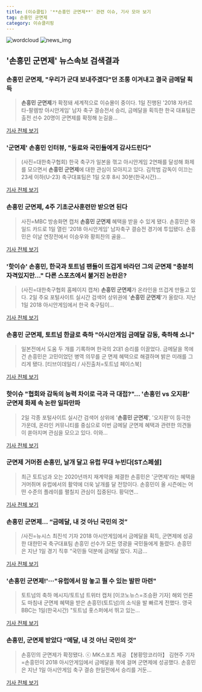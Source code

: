 ```yaml
---
title: (이슈클립) '**손흥민 군면제**' 관련 이슈, 기사 모아 보기
tag: 손흥민 군면제
category: 이슈클리핑
---
```

![wordcloud](https://s3.ap-northeast-2.amazonaws.com/lyrics101-wordcloud/2018-09-02-1535858613.png)
![news_img](https://user-images.githubusercontent.com/42597476/44507050-1206f400-a6e4-11e8-8d98-7ffbfebb353f.png)
## **'**손흥민 군면제**'** 뉴스속보 검색결과
### **손흥민 군면제**, "우리가 군대 보내주겠다"던 조롱 이겨내고 결국 금메달 획득

>**손흥민 군면제**가 확정돼 세계적으로 이슈몰이 중이다. 1일 진행된 '2018 자카르타-팔렘방 아시안게임' 남자 축구 결승전서 승리, 금메달을 획득한 한국 대표팀은 출전 선수 20명이 군면제를 확정해 눈길을...

<a href="http://www.ilyosisa.co.kr/news/articleView.html?idxno=151442" target="_blank">기사 전체 보기</a>

### '군면제' 손흥민 인터뷰, "동료와 국민들에게 감사드린다"

>(사진=대한축구협회) 한국 축구가 일본을 꺾고 아시안게임 2연패를 달성해 화제를 모으면서 **손흥민 군면제**에 대한 관심이 모아지고 있다. 김학범 감독이 이끄는 23세 이하(U-23) 축구대표팀은 1일 오후 8시 30분(한국시간)...

<a href="http://www.anewsa.com/detail.php?number=1364855&thread=06r02" target="_blank">기사 전체 보기</a>

### **손흥민 군면제**, 4주 기초군사훈련만 받으면 된다

>사진=MBC 방송화면 캡처 **손흥민 군면제** 혜택을 받을 수 있게 됐다. 손흥민은 와일드 카드로 1일 열린 '2018 아시안게임' 남자축구 결승전 경기에 투입됐다. 손흥민은 이날 연장전에서 이승우와 황희찬의 골을...

<a href="http://www.gukjenews.com/news/articleView.html?idxno=984396" target="_blank">기사 전체 보기</a>

### '핫이슈' 손흥민, 한국과 토트넘 팬들이 뜨겁게 바라던 그의 군면제 "충분히 자격있지만..." 다른 스포츠에서 불거진 논란은?

>(사진=대한축구협회 홈페이지 캡쳐) **손흥민 군면제**가 온라인을 뜨겁게 만들고 있다. 2일 주요 포털사이트 실시간 검색어 상위권에 '**손흥민 군면제**'가 올랐다.  지난 1일 2018 아시안게임에서 한국 축구팀이...

<a href="http://www.siminilbo.co.kr/news/articleView.html?idxno=578024" target="_blank">기사 전체 보기</a>

### **손흥민 군면제**, 토트넘 한글로 축하 "아시안게임 금메달 감동, 축하해 소니"

>일본전에서 도움 두 개를 기록하며 한국의 2대1 승리를 이끌었다. 금메달을 목에 건 손흥민은 고민이었던 병역 의무를 군 면제 혜택으로 해결하며 밝은 미래를 그리게 됐다. [티브이데일리 / 사진출처=토트넘 페이스북]

<a href="http://tvdaily.asiae.co.kr/read.php3?aid=15358488031391051016" target="_blank">기사 전체 보기</a>

### 핫이슈 "협회와 감독의 능력 차이로 극과 극 대접?"... '손흥민 vs 오지환' 군면제 화제 속 논란 일파만파

>2일 각종 포털사이트 실시간 검색어 상위에 '**손흥민 군면제**', '오지환'이 등극한 가운데, 온라인 커뮤니티를 중심으로 이번 금메달 군면제 혜택과 관련한 의견들이 쏟아지며 관심을 모으고 있다. 이와...

<a href="http://www.kns.tv/news/articleView.html?idxno=465399" target="_blank">기사 전체 보기</a>

### 군면제 거머쥔 손흥민, 날개 달고 유럽 무대 누빈다[ST스페셜]

>최근 토트넘과 오는 2020년까지 재계약을 체결한 손흥민은 '군면제'라는 혜택을 거머쥐며 유럽에서의 활약에 더욱 날개를 달 전망이다. 손흥민이 올 시즌에는 어떤 수준의 플레이를 펼칠지 관심이 집중된다. 황덕연...

<a href="http://stoo.asiae.co.kr/news/naver_view.htm?idxno=2018090211352233256" target="_blank">기사 전체 보기</a>

### **손흥민 군면제**… “금메달, 내 것 아닌 국민의 것”

>/사진=뉴시스 최진석 기자 2018 아시안게임에서 금메달을 획득, 군면제에 성공한 대한민국 축구대표팀 손흥민 선수가 모든 영광을 국민들에게 돌렸다. 손흥민은 지난 1일 경기 직후 “국민들 덕분에 금메달 땄다. 지금...

<a href="http://moneys.mt.co.kr/news/mwView.php?no=2018090210048026151" target="_blank">기사 전체 보기</a>

### '**손흥민 군면제**!'···"유럽에서 맘 놓고 뛸 수 있는 발판 마련"

>토트넘의 축하 메시지/토트넘 트위터 캡처 [이코노뉴스=조승환 기자] 해외 언론도 마침내 군면제 혜택을 받은 손흥민(토트넘)의 소식을 발 빠르게 전했다. 영국 BBC는 1일(한국시간) "토트넘 홋스퍼에서 뛰고 있는...

<a href="http://www.econonews.co.kr/news/articleView.html?idxno=34755" target="_blank">기사 전체 보기</a>

### 손흥민, 군면제 받았다 “메달, 내 것 아닌 국민의 것”

>손흥민의 군면제가 확정됐다. ⓒ MK스포츠 제공 【봉황망코리아】 김현주 기자=손흥민이 2018 아시안게임에서 금메달을 목에 걸며 군면제에 성공했다. 손흥민은 지난 1일 아시안게임 축구 결승 한일전에서 승리를 거둔...

<a href="http://chinafocus.co.kr/view.php?no=24410" target="_blank">기사 전체 보기</a>


